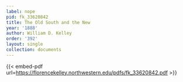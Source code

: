 ```yaml
---
label: nope
pid: fk_33620842
title: The Old South and the New
year: '1888'
author: William D. Kelley
order: '392'
layout: single
collection: documents
---
```



{{< embed-pdf url=https://florencekelley.northwestern.edu/pdfs/fk_33620842.pdf >}}